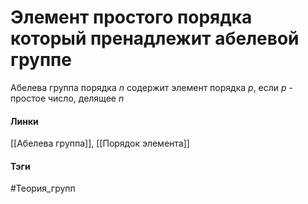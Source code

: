 # Элемент простого порядка который пренадлежит абелевой группе
Абелева группа порядка $n$ содержит элемент порядка $p$, если $p$ - простое число, делящее $n$

#### Линки 
[[Абелева группа]],
[[Порядок элемента]]
#### Тэги 
 #Теория_групп